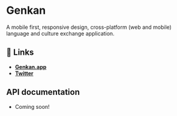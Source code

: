 # Genkan
A mobile first, responsive design, cross-platform (web and mobile) language and culture exchange application.

## 🔗 Links
- **[Genkan.app](https://www.genkan.app/)**
- **[Twitter](https://www.twitter.com/gengo_koukan)**

## API documentation
- Coming soon!
